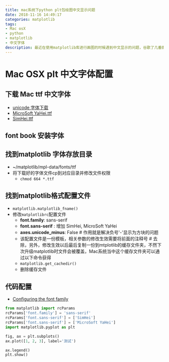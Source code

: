 ```yaml
---
title: mac系统下python plt包绘图中文显示问题
date: 2018-11-16 14:49:17
categories: matplotlib
tags:
- Mac osX
- python
- matplotlib
- 中文字体
description: 最近在使用matplotlib库进行画图的时候遇到中文显示的问题，谷歌了几番做个记录，最终解决我问题的关键一步还是官方文档给出的，以后有什么问题还是先直接看官方文档最直接，效率最高，走得弯路最少！~
---
```



# Mac OSX plt 中文字体配置
## 下载 Mac ttf 中文字体
- [unicode 字体下载](https://github.com/dolbydu/font/tree/master/unicode)
- [MicroSoft YaHei.ttf](https://github.com/dolbydu/font/blob/master/unicode/Microsoft%20Yahei.ttf)
- [SimHei.ttf](https://github.com/dolbydu/font/blob/master/unicode/SimHei.ttf)


## font book 安装字体
## 找到matplotlib 字体存放目录
- ~/matplotlib/mpl-data/fonts/ttf
- 将下载好的字体文件cp到对应目录并修改文件权限
    - `chmod 664 *.ttf`

## 找到matplotlib格式配置文件
- `matplotlib.matplotlib_fname()`
- 修改`matplotlibrc`配置文件
    - **font.family**: sans-serif
    - **font.sans-serif** : 增加 SimHei, MicroSoft YaHei 
    - **axes.unicode_minus**: False # 作用就是解决负号'-'显示为方块的问题
    - 该配置文件是一份模板，相关参数的修改生效需要将前面的注释号 # 去除，另外，修改生效以后最后复制一份到mtplotlib的缓存文件夹，不然下次升级matplotlib时文件会被覆盖，Mac系统当中这个缓存文件夹可以通过以下命令获得
    - `matplotlib.get_cachedir()`
    - 删除缓存文件


##  代码配置
- [Configuring the font family](https://matplotlib.org/gallery/text_labels_and_annotations/font_family_rc_sgskip.html?highlight=font)

```python
from matplotlib import rcParams
rcParams['font.family'] = 'sans-serif'
rcParams['font.sans-serif'] = ['SimHei']
rcParams['font.sans-serif'] = ['MicroSoft YaHei']
import matplotlib.pyplot as plt

fig, ax = plt.subplots()
ax.plot([1, 2, 3], label='测试')

ax.legend()
plt.show()
```
